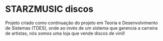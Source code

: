 # STARZMUSIC discos

Projeto criado como continuação do projeto em Teoria e Desenvolvimento de Sistemas (TDES), onde ao invés de um sistema que gerencia a carreira de artistas, nós somos uma loja que vende discos de vinil!

